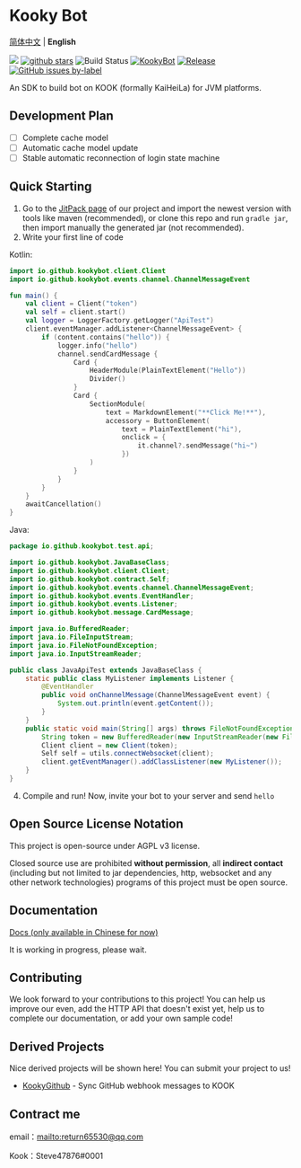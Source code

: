 # Kooky Bot

[简体中文](README.md) | **English**

[![](https://img.shields.io/github/contributors/KookyBot/KookyBot)](https://github.com/KookyBot/KookyBot/graphs/contributors)
[![github stars](https://img.shields.io/github/stars/KookyBot/KookyBot)](https://github.com/KookyBot/KookyBot/stargazers)
![Build Status](https://www.travis-ci.org/KookyBot/KookyBot.svg?branch=master)
[![KookyBot](https://www.kaiheila.cn/api/v3/badge/guild?guild_id=6435808750354421&style=3)](https://kaihei.co/wnWOP9)
[![Release](https://jitpack.io/v/KookyBot/KookyBot.svg)](https://jitpack.io/#KookyBot/KookyBot)
[![GitHub issues by-label](https://img.shields.io/github/issues/KookyBot/KookyBot)](https://github.com/KookyBot/KookyBot/issues?q=is%3Aissue+is%3Aopen)


An SDK to build bot on KOOK (formally KaiHeiLa) for JVM platforms.

## Development Plan

- [ ] Complete cache model
- [ ] Automatic cache model update
- [ ] Stable automatic reconnection of login state machine

## Quick Starting

1. Go to the [JitPack page](https://jitpack.io/#KookyBot/KookyBot) of our project and import the newest version with tools like maven (recommended), or clone this repo and run `gradle jar`, then import manually the generated jar (not recommended).
2. Write your first line of code

Kotlin:

```kotlin
import io.github.kookybot.client.Client
import io.github.kookybot.events.channel.ChannelMessageEvent

fun main() {
    val client = Client("token")
    val self = client.start()
    val logger = LoggerFactory.getLogger("ApiTest")
    client.eventManager.addListener<ChannelMessageEvent> {
        if (content.contains("hello")) {
            logger.info("hello")
            channel.sendCardMessage {
                Card {
                    HeaderModule(PlainTextElement("Hello"))
                    Divider()
                }
                Card {
                    SectionModule(
                        text = MarkdownElement("**Click Me!**"),
                        accessory = ButtonElement(
                            text = PlainTextElement("hi"),
                            onclick = {
                                it.channel?.sendMessage("hi~")
                            })
                    )
                }
            }
        }
    }
    awaitCancellation()
}
```

Java:

```java
package io.github.kookybot.test.api;

import io.github.kookybot.JavaBaseClass;
import io.github.kookybot.client.Client;
import io.github.kookybot.contract.Self;
import io.github.kookybot.events.channel.ChannelMessageEvent;
import io.github.kookybot.events.EventHandler;
import io.github.kookybot.events.Listener;
import io.github.kookybot.message.CardMessage;

import java.io.BufferedReader;
import java.io.FileInputStream;
import java.io.FileNotFoundException;
import java.io.InputStreamReader;

public class JavaApiTest extends JavaBaseClass {
    static public class MyListener implements Listener {
        @EventHandler
        public void onChannelMessage(ChannelMessageEvent event) {
            System.out.println(event.getContent());
        }
    }
    public static void main(String[] args) throws FileNotFoundException {
        String token = new BufferedReader(new InputStreamReader(new FileInputStream("data/token.txt"))).lines().toList().get(0);
        Client client = new Client(token);
        Self self = utils.connectWebsocket(client);
        client.getEventManager().addClassListener(new MyListener());
    }
}
```

4. Compile and run! Now, invite your bot to your server and send `hello`

## Open Source License Notation

This project is open-source under AGPL v3 license.

Closed source use are prohibited **without permission**, all **indirect contact** (including but not limited to jar dependencies, http, websocket and any other network technologies) programs of this project must be open source.

## Documentation

[Docs (only available in Chinese for now)](docs/zh-cn/index.md)

It is working in progress, please wait.

## Contributing

We look forward to your contributions to this project! You can help us improve our even, add the HTTP API that doesn't exist yet, help us to complete our documentation, or add your own sample code!

## Derived Projects

Nice derived projects will be shown here! You can submit your project to us!

- [KookyGithub](https://github.com/zly2006/KookyGithub) - Sync GitHub webhook messages to KOOK

## Contract me

email：<mailto:return65530@qq.com>

Kook：Steve47876#0001